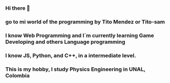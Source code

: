 ### Hi there 👋
### go to mi world of the programming by Tito Mendez or Tito-sam

### I know Web Programming and I´m currently learning Game Developing and others Language programming
### I know JS, Python, and C++, in a intermediate level.
### This is my hobby, I study Physics Engineering in UNAL, Colombia



